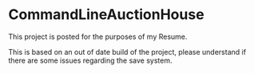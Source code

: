 # CommandLineAuctionHouse

This project is posted for the purposes of my Resume.

This is based on an out of date build of the project, please understand if there are some issues regarding the save system.
